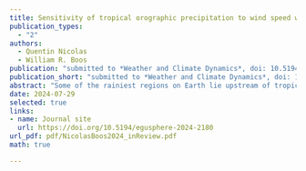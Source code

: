 ```yaml
---
title: Sensitivity of tropical orographic precipitation to wind speed with implications for future projections
publication_types:
  - "2"
authors:
  - Quentin Nicolas
  - William R. Boos
publication: "submitted to *Weather and Climate Dynamics*, doi: 10.5194/egusphere-2024-2180"
publication_short: "submitted to *Weather and Climate Dynamics*, doi: 10.5194/egusphere-2024-2180"
abstract: "Some of the rainiest regions on Earth lie upstream of tropical mountains, where the interaction of prevailing winds with orography produces frequent precipitating convection. Yet, the response of tropical orographic precipitation to the large-scale wind and temperature variations induced by anthropogenic climate change remains largely unconstrained. Here, we quantify the sensitivity of tropical orographic precipitation to background cross-slope wind using theory, idealized simulations, and observations. We build on a recently developed theoretical framework that predicts enhanced seasonal-mean convective precipitation in response to cooling and moistening of the lower free-troposphere by stationary orographic gravity waves. Using this framework and convection-permitting simulations, we show that higher cross-slope wind speeds deepen the penetration of the cool and moist gravity wave perturbation upstream of orography, resulting in a mean rainfall increase of 20–30 % per m s−1 increase in cross-slope wind speed. Additionally, we show that orographic precipitation in five tropical regions exhibits a similar dependence on changes in cross-slope wind at both seasonal and daily timescales. Given next-century changes in large-scale winds around tropical orography projected by global climate models, this strong scaling rate implies wind-induced changes in some of Earth's rainiest regions that are comparable with any produced directly by increases in global mean temperature and humidity."
date: 2024-07-29
selected: true
links:
- name: Journal site
  url: https://doi.org/10.5194/egusphere-2024-2180
url_pdf: pdf/NicolasBoos2024_inReview.pdf
math: true

---
```

